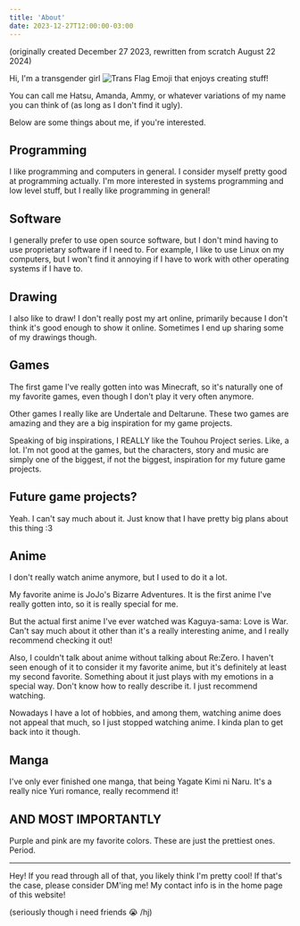 ```yaml
---
title: 'About'
date: 2023-12-27T12:00:00-03:00
---
```


(originally created December 27 2023, rewritten from scratch August 22 2024)

Hi, I'm a transgender girl ![Trans Flag Emoji](/trans-flag-emoji.png) that enjoys creating stuff!

You can call me Hatsu, Amanda, Ammy, or whatever variations of my name you can think of (as long as I don't find it ugly).

Below are some things about me, if you're interested. 

## Programming 

I like programming and computers in general. I consider myself pretty good at programming actually. I'm more interested in systems programming and low level stuff, but I really like programming in general!

## Software 

I generally prefer to use open source software, but I don't mind having to use proprietary software if I need to. For example, I like to use Linux on my computers, but I won't find it annoying if I have to work with other operating systems if I have to.

## Drawing 

I also like to draw! I don't really post my art online, primarily because I don't think it's good enough to show it online. Sometimes I end up sharing some of my drawings though. 

## Games

The first game I've really gotten into was Minecraft, so it's naturally one of my favorite games, even though I don't play it very often anymore. 

Other games I really like are Undertale and Deltarune. These two games are amazing and they are a big inspiration for my game projects.

Speaking of big inspirations, I REALLY like the Touhou Project series. Like, a lot. I'm not good at the games, but the characters, story and music are simply one of the biggest, if not the biggest, inspiration for my future game projects.

## Future game projects? 

Yeah. I can't say much about it. Just know that I have pretty big plans about this thing :3

## Anime 

I don't really watch anime anymore, but I used to do it a lot. 

My favorite anime is JoJo's Bizarre Adventures. It is the first anime I've really gotten into, so it is really special for me. 

But the actual first anime I've ever watched was Kaguya-sama: Love is War. Can't say much about it other than it's a really interesting anime, and I really recommend checking it out!

Also, I couldn't talk about anime without talking about Re:Zero. I haven't seen enough of it to consider it my favorite anime, but it's definitely at least my second favorite. Something about it just plays with my emotions in a special way. Don't know how to really describe it. I just recommend watching. 

Nowadays I have a lot of hobbies, and among them, watching anime does not appeal that much, so I just stopped watching anime. I kinda plan to get back into it though. 

## Manga

I've only ever finished one manga, that being Yagate Kimi ni Naru. It's a really nice Yuri romance, really recommend it!

## AND MOST IMPORTANTLY 

Purple and pink are my favorite colors. These are just the prettiest ones. Period.

---

Hey! If you read through all of that, you likely think I'm pretty cool! If that's the case, please consider DM'ing me! My contact info is in the home page of this website! 

(seriously though i need friends 😭 /hj) 

